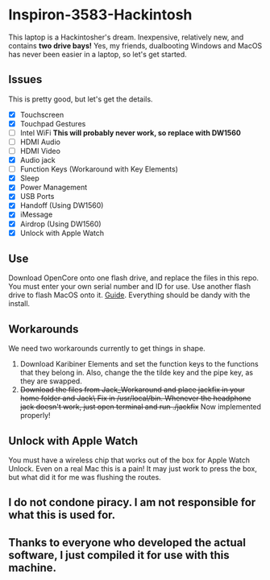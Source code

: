# Inspiron-3583-Hackintosh
This laptop is a Hackintosher's dream. Inexpensive, relatively new, and contains **two drive bays!** Yes, my friends, dualbooting Windows and MacOS has never been easier in a laptop, so let's get started.
## Issues
This is pretty good, but let's get the details.
- [x] Touchscreen
- [x] Touchpad Gestures
- [ ] Intel WiFi **This will probably never work, so replace with DW1560**
- [ ] HDMI Audio
- [ ] HDMI Video
- [x] Audio jack 
- [ ] Function Keys (Workaround with Key Elements)
- [x] Sleep
- [x] Power Management
- [x] USB Ports
- [x] Handoff (Using DW1560)
- [x] iMessage
- [x] Airdrop (Using DW1560)
- [x] Unlock with Apple Watch

## Use
Download OpenCore onto one flash drive, and replace the files in this repo. You must enter your own serial number and ID for use. Use another flash drive to flash MacOS onto it. [Guide](https://support.apple.com/en-us/HT201372). Everything should be dandy with the install.

## Workarounds
We need two workarounds currently to get things in shape. 
1. Download Karibiner Elements and set the function keys to the functions that they belong in. Also, change the the tilde key and the pipe key, as they are swapped.
2. ~~Download the files from Jack_Workaround and place jackfix in your home folder and Jack\ Fix in /usr/local/bin. Whenever the headphone jack doesn't work, just open terminal and run ./jackfix~~ Now implemented properly!

## Unlock with Apple Watch
You must have a wireless chip that works out of the box for Apple Watch Unlock. 
Even on a real Mac this is a pain! It may just work to press the box, but what did it for me was flushing the routes. 

## I do not condone piracy. I am not responsible for what this is used for. 
## Thanks to everyone who developed the actual software, I just compiled it for use with this machine.
